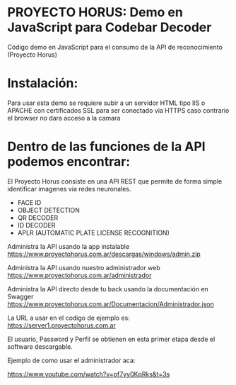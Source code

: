 # PROYECTO HORUS: Demo en JavaScript para Codebar Decoder
Código demo en JavaScript para el consumo de la API de reconocimiento (Proyecto Horus)

# Instalación:

Para usar esta demo se requiere subir a un servidor HTML tipo IIS o APACHE con certificados SSL para ser conectado via HTTPS caso contrario el browser no dara acceso a la camara

# Dentro de las funciones de la API podemos encontrar:

El Proyecto Horus consiste en una API REST que permite de forma simple identificar imagenes via redes neuronales.

- FACE ID
- OBJECT DETECTION
- QR DECODER
- ID DECODER
- APLR (AUTOMATIC PLATE LICENSE RECOGNITION)

Administra la API usando la app instalable 
https://www.proyectohorus.com.ar/descargas/windows/admin.zip

Administra la API usando nuestro administrador web 
https://www.proyectohorus.com.ar/administrador

Administra la API directo desde tu back usando la documentación en Swagger https://www.proyectohorus.com.ar/Documentacion/Administrador.json

La URL a usar en el codigo de ejemplo es:
https://server1.proyectohorus.com.ar

El usuario, Password y Perfil se obtienen en esta primer etapa desde el software descargable.

Ejemplo de como usar el administrador aca:

https://www.youtube.com/watch?v=pf7yy0KpRks&t=3s
